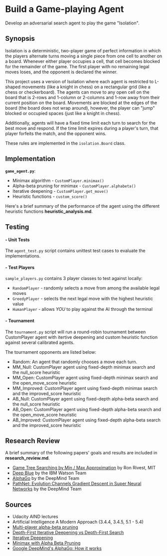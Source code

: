 # Build a Game-playing Agent

Develop an adversarial search agent to play the game "Isolation".  


## Synopsis

Isolation is a deterministic, two-player game of perfect information in which the players alternate turns moving a single piece from one cell to another on a board.  Whenever either player occupies a cell, that cell becomes blocked for the remainder of the game.  The first player with no remaining legal moves loses, and the opponent is declared the winner.

This project uses a version of Isolation where each agent is restricted to L-shaped movements (like a knight in chess) on a rectangular grid (like a chess or checkerboard).  The agents can move to any open cell on the board that is 2-rows and 1-column or 2-columns and 1-row away from their current position on the board. Movements are blocked at the edges of the board (the board does not wrap around), however, the player can "jump" blocked or occupied spaces (just like a knight in chess).

Additionally, agents will have a fixed time limit each turn to search for the best move and respond.  If the time limit expires during a player's turn, that player forfeits the match, and the opponent wins.

These rules are implemented in the `isolation.Board` class.


## Implementation 

**`game_agent.py`**:

* Minimax algorithm - `CustomPlayer.minimax()`
* Alpha-beta pruning for minimax - `CustomPlayer.alphabeta()`
* Iterative deepening - `CustomPlayer.get_move()`
* Heuristic functions - `custom_score()`

Here's a brief summary of the performance of the agent using the different heuristic functions **heuristic_analysis.md**. 


## Testing

#### - Unit Tests

The `agent_test.py` script contains unittest test cases to evaluate the implementations.  


#### - Test Players

`sample_players.py` contains 3 player classes to test against locally:

- `RandomPlayer` - randomly selects a move from among the available legal moves
- `GreedyPlayer` - selects the next legal move with the highest heuristic value
- `HumanPlayer`  - allows *YOU* to play against the AI through the terminal


#### - Tournament

The `tournament.py` script will run a round-robin tournament between CustomPlayer agent with itertive deepening and custom heuristic function against several calibrated agents.

The tournament opponents are listed below: 

- Random: An agent that randomly chooses a move each turn.
- MM_Null: CustomPlayer agent using fixed-depth minimax search and the null_score heuristic
- MM_Open: CustomPlayer agent using fixed-depth minimax search and the open_move_score heuristic
- MM_Improved: CustomPlayer agent using fixed-depth minimax search and the improved_score heuristic
- AB_Null: CustomPlayer agent using fixed-depth alpha-beta search and the null_score heuristic
- AB_Open: CustomPlayer agent using fixed-depth alpha-beta search and the open_move_score heuristic
- AB_Improved: CustomPlayer agent using fixed-depth alpha-beta search and the improved_score heuristic


## Research Review

A brief summary of the following papers' goals and results are included in **research_review.md**.

* [Game Tree Searching by Min / Max Approximation](https://people.csail.mit.edu/rivest/pubs/Riv87c.pdf) by Ron Rivest, MIT 
* [Deep Blue](https://pdfs.semanticscholar.org/ad2c/1efffcd7c3b7106e507396bdaa5fe00fa597.pdf) by the IBM Watson Team 
* [AlphaGo](https://storage.googleapis.com/deepmind-media/alphago/AlphaGoNaturePaper.pdf) by the DeepMind Team
* [PathNet: Evolution Channels Gradient Descent in Super Neural Networks](https://arxiv.org/pdf/1701.08734.pdf) by the DeepMind Team


## Sources

* Udacity AIND lectures   
* Artificial Intelligence A Modern Approach (3.4.4, 3.4.5, 5.1 - 5.4)
* [Multi-player alpha-beta pruning](http://www.cc.gatech.edu/~thad/6601-gradAI-fall2015/Korf_Multi-player-Alpha-beta-Pruning.pdf)
* [Depth-First Iterative Deepening vs Depth-First Search](http://movingai.com/dfid.html)
* [Iterative Deepening](https://www.cs.ubc.ca/~hutter/teaching/cpsc322/2-Search6-final.pdf)
* [Minimax with Alpha Beta Pruning](http://web.cs.ucla.edu/~rosen/161/notes/alphabeta.html)
* [Google DeepMind's AlphaGo: How it works](https://www.tastehit.com/blog/google-deepmind-alphago-how-it-works/)
